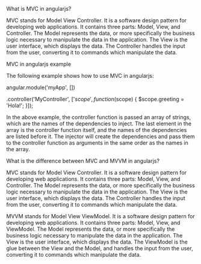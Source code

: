 What is MVC in angularjs?

MVC stands for Model View Controller. It is a software design pattern for developing web applications. It contains three parts: Model, View, and Controller. The Model represents the data, or more specifically the business logic necessary to manipulate the data in the application. The View is the user interface, which displays the data. The Controller handles the input from the user, converting it to commands which manipulate the data.

MVC in angularjs example

The following example shows how to use MVC in angularjs:

angular.module('myApp', [])

.controller('MyController', ['$scope', function($scope) {
  $scope.greeting = 'Hola!';
}]);

In the above example, the controller function is passed an array of strings, which are the names of the dependencies to inject. The last element in the array is the controller function itself, and the names of the dependencies are listed before it. The injector will create the dependencies and pass them to the controller function as arguments in the same order as the names in the array.

What is the difference between MVC and MVVM in angularjs?

MVC stands for Model View Controller. It is a software design pattern for developing web applications. It contains three parts: Model, View, and Controller. The Model represents the data, or more specifically the business logic necessary to manipulate the data in the application. The View is the user interface, which displays the data. The Controller handles the input from the user, converting it to commands which manipulate the data.

MVVM stands for Model View ViewModel. It is a software design pattern for developing web applications. It contains three parts: Model, View, and ViewModel. The Model represents the data, or more specifically the business logic necessary to manipulate the data in the application. The View is the user interface, which displays the data. The ViewModel is the glue between the View and the Model, and handles the input from the user, converting it to commands which manipulate the data.

